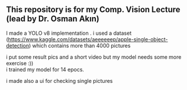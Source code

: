 
## This repository is for my Comp. Vision Lecture (lead by Dr. Osman Akın)

I made a YOLO v8  implementation .
i used a dataset (https://www.kaggle.com/datasets/aeeeeeep/apple-single-object-detection) which contains more than 4000 pictures

i put some result pics and a short video
but my model needs some more exercise :))  
i trained my model for 14 epocs.

i made also a ui for checking single pictures
